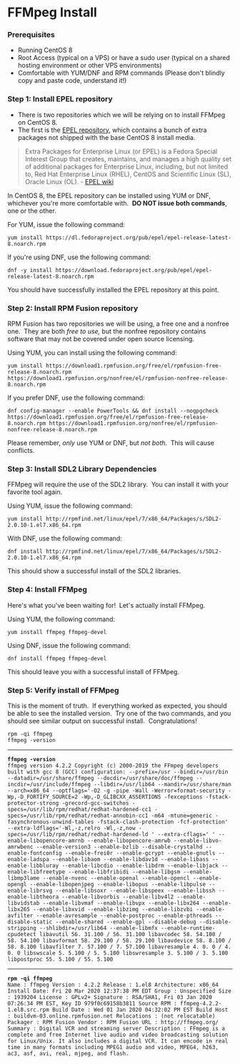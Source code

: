 # FFMpeg Install

### Prerequisites

-   Running CentOS 8
-   Root Access (typical on a VPS) or have a sudo user (typical on a shared hosting environment or other VPS environments)
-   Comfortable with YUM/DNF and RPM commands (Please don't blindly copy and paste code, understand it!)

### Step 1: Install EPEL repository

- There is two repositories which we will be relying on to install FFMpeg on CentOS 8. 
- The first is the [EPEL repository](https://fedoraproject.org/wiki/EPEL), which contains a bunch of extra packages not shipped with the base CentOS 8 install media.

> Extra Packages for Enterprise Linux (or EPEL) is a Fedora Special Interest Group that creates, maintains, and manages a high quality set of additional packages for Enterprise Linux, including, but not limited to, Red Hat Enterprise Linux (RHEL), CentOS and Scientific Linux (SL), Oracle Linux (OL). - [EPEL wiki](https://fedoraproject.org/wiki/EPEL)

In CentOS 8, the EPEL repository can be installed using YUM or DNF, whichever you're more comfortable with.  **DO NOT issue both commands**, one or the other.

For YUM, issue the following command:

`yum install https://dl.fedoraproject.org/pub/epel/epel-release-latest-8.noarch.rpm`

  
If you're using DNF, use the following command:

`dnf -y install https://download.fedoraproject.org/pub/epel/epel-release-latest-8.noarch.rpm`

You should have successfully installed the EPEL repository at this point.

### Step 2: Install RPM Fusion repository

RPM Fusion has two repositories we will be using, a free one and a nonfree one.  They are both _free to use,_ but the nonfree repository contains software that may not be covered under open source licensing.

Using YUM, you can install using the following command:

`yum install https://download1.rpmfusion.org/free/el/rpmfusion-free-release-8.noarch.rpm https://download1.rpmfusion.org/nonfree/el/rpmfusion-nonfree-release-8.noarch.rpm`

If you prefer DNF, use the following command:

`dnf config-manager --enable PowerTools && dnf install --nogpgcheck https://download1.rpmfusion.org/free/el/rpmfusion-free-release-8.noarch.rpm https://download1.rpmfusion.org/nonfree/el/rpmfusion-nonfree-release-8.noarch.rpm`

Please remember, _only_ use YUM or DNF, but _not both_.  This will cause conflicts.

### Step 3: Install SDL2 Library Dependencies

FFMpeg will require the use of the SDL2 library.  You can install it with your favorite tool again.

Using YUM, issue the following command:

`yum install http://rpmfind.net/linux/epel/7/x86_64/Packages/s/SDL2-2.0.10-1.el7.x86_64.rpm`

With DNF, use the following command:

`dnf install http://rpmfind.net/linux/epel/7/x86_64/Packages/s/SDL2-2.0.10-1.el7.x86_64.rpm`

This should show a successful install of the SDL2 libraries.

### Step 4: Install FFMpeg

Here's what you've been waiting for!  Let's actually install FFMpeg.

Using YUM, the following command:

`yum install ffmpeg ffmpeg-devel`

Using DNF, issue the following command:

`dnf install ffmpeg ffmpeg-devel`

This should leave you with a successful install of FFMpeg.

### Step 5: Verify install of FFMpeg

This is the moment of truth.  If everything worked as expected, you should be able to see the installed version.  Try one of the two commands, and you should see similar output on successful install.  Congratulations!

`rpm -qi ffmpeg`  
`ffmpeg -version`

___

**`ffmpeg -version`**  
`ffmpeg version 4.2.2 Copyright (c) 2000-2019 the FFmpeg developers built with gcc 8 (GCC) configuration: --prefix=/usr --bindir=/usr/bin --datadir=/usr/share/ffmpeg --docdir=/usr/share/doc/ffmpeg --incdir=/usr/include/ffmpeg --libdir=/usr/lib64 --mandir=/usr/share/man --arch=x86_64 --optflags='-O2 -g -pipe -Wall -Werror=format-security -Wp,-D_FORTIFY_SOURCE=2 -Wp,-D_GLIBCXX_ASSERTIONS -fexceptions -fstack-protector-strong -grecord-gcc-switches -specs=/usr/lib/rpm/redhat/redhat-hardened-cc1 -specs=/usr/lib/rpm/redhat/redhat-annobin-cc1 -m64 -mtune=generic -fasynchronous-unwind-tables -fstack-clash-protection -fcf-protection' --extra-ldflags='-Wl,-z,relro -Wl,-z,now -specs=/usr/lib/rpm/redhat/redhat-hardened-ld ' --extra-cflags=' ' --enable-libopencore-amrnb --enable-libopencore-amrwb --enable-libvo-amrwbenc --enable-version3 --enable-bzlib --disable-crystalhd --enable-fontconfig --enable-frei0r --enable-gcrypt --enable-gnutls --enable-ladspa --enable-libaom --enable-libdav1d --enable-libass --enable-libbluray --enable-libcdio --enable-libdrm --enable-libjack --enable-libfreetype --enable-libfribidi --enable-libgsm --enable-libmp3lame --enable-nvenc --enable-openal --enable-opencl --enable-opengl --enable-libopenjpeg --enable-libopus --enable-libpulse --enable-librsvg --enable-libsoxr --enable-libspeex --enable-libssh --enable-libtheora --enable-libvorbis --enable-libv4l2 --enable-libvidstab --enable-libvmaf --enable-libvpx --enable-libx264 --enable-libx265 --enable-libxvid --enable-libzimg --enable-libzvbi --enable-avfilter --enable-avresample --enable-postproc --enable-pthreads --disable-static --enable-shared --enable-gpl --disable-debug --disable-stripping --shlibdir=/usr/lib64 --enable-libmfx --enable-runtime-cpudetect libavutil 56. 31.100 / 56. 31.100 libavcodec 58. 54.100 / 58. 54.100 libavformat 58. 29.100 / 58. 29.100 libavdevice 58. 8.100 / 58. 8.100 libavfilter 7. 57.100 / 7. 57.100 libavresample 4. 0. 0 / 4. 0. 0 libswscale 5. 5.100 / 5. 5.100 libswresample 3. 5.100 / 3. 5.100 libpostproc 55. 5.100 / 55. 5.100`

___

**`rpm -qi ffmpeg`**  
`Name : ffmpeg Version : 4.2.2 Release : 1.el8 Architecture: x86_64 Install Date: Fri 20 Mar 2020 12:37:38 PM EDT Group : Unspecified Size : 1939204 License : GPLv2+ Signature : RSA/SHA1, Fri 03 Jan 2020 07:26:34 PM EST, Key ID 979f0c69158b3811 Source RPM : ffmpeg-4.2.2-1.el8.src.rpm Build Date : Wed 01 Jan 2020 04:32:02 PM EST Build Host : buildvm-03.online.rpmfusion.net Relocations : (not relocatable) Packager : RPM Fusion Vendor : RPM Fusion URL : http://ffmpeg.org/ Summary : Digital VCR and streaming server Description : FFmpeg is a complete and free Internet live audio and video broadcasting solution for Linux/Unix. It also includes a digital VCR. It can encode in real time in many formats including MPEG1 audio and video, MPEG4, h263, ac3, asf, avi, real, mjpeg, and flash.`

